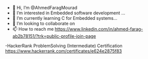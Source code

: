 - 👋 Hi, I’m @AhmedFaragMourad
- 👀 I’m interested in Embedded software development ...
- 🌱 I’m currently learning C for Embedded systems...
- 💞️ I’m looking to collaborate on 
- 📫 How to reach me https://www.linkedin.com/in/ahmed-farag-ab2b78151/?trk=public-profile-join-page

-HackerRank ProblemSolving (Intermediate) Certification https://www.hackerrank.com/certificates/e624e2875f83

<!---
AhmedFaragMourad/AhmedFaragMourad is a ✨ special ✨ repository because its `README.md` (this file) appears on your GitHub profile.
You can click the Preview link to take a look at your changes.
--->
